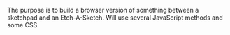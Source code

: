 The purpose is to build a browser version of something between a sketchpad and an Etch-A-Sketch.
Will use several JavaScript methods and some CSS.